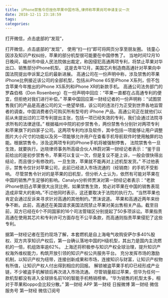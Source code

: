 ```yaml
---
title: iPhone禁售令恐挫伤苹果中国市场,律师称苹果尚可申请复议一次
date: 2018-12-11 23:18:59
tags: 
categories: 
---
```

打开微信，点击底部的“发现”，
<!-- more -->
打开微信，点击底部的“发现”，
使用“扫一扫”即可将网页分享至朋友圈。
钱童心
因涉及知识产权纠纷，苹果的部分机型很可能要在中国停售了。
当地时间12月10日晚间，福州市中级人民法院做出裁定，称因侵犯高通两项专利，将禁止苹果对华出口、销售部分iPhone机型。
这是去年12月，美国芯片制造商高通针对苹果向中国法院提出申诉案之后的最新进展。
高通公司在一份声明中称，涉及禁售的苹果iPhone比例接近该公司的全部机型，包括从iPhone 6S至iPhone X系列，但不包含苹果今年推出的iPhone XS系列和iPhone XR的新款手机。
高通公司法务部门的罗森伯格（Don Rosenberg）在一份声明中回应：“苹果一直都在占高通专利的便宜，但拒绝对我们进行补偿。”
苹果中国回应第一财经记者的一份声明称：“试图禁售我们的产品是高通公司的又一绝望举措，该公司的违法行为正受到世界各地监管者的调查。中国消费者仍可购买所有型号的 iPhone 产品。高通公司正在就他们以前从未提出过的三项专利提出主张，包括一项已经失效的专利，我们会通过法院寻求所有的法律途径。”
根据福州中院的初步禁售令，两份禁售令分别针对两项专利和苹果旗下的四家子公司。这两项专利均涉及软件，其中包括一项能够让用户调整图片大小尺寸的功能以及另一项能够允许用户在查看手机导航软件时使用触屏的功能。根据禁售令，涉及这两项专利的iPhone手机将被强制停售，
法院禁售令一旦生效，就要执行。达晓律师事务所高级合伙人林蔚对第一财经记者表示：“鉴于目前给出的是初步禁售令，苹果可以复议一次，但是复议不是上诉，一般会很快得出结论，而且很少有修改的。一旦生效，苹果就不能再对上述机型发货。”
不过他表示，禁售令仅针对苹果公司，此前已经进入市场流通的（经销商）的手机不受影响。
尽管禁售令针对的是苹果的旧机型，但分析人士认为，依然有可能对苹果在中国的销售产生足够的影响。Canalys分析师贾沫对第一财经记者表示：“老款iPhone依旧占苹果很大出货比例，如果禁售生效，势必对苹果在中国的销售表现造成非常大的影响。”不过他同时表示，这还要取决于法院的执行力。“当然苹果也肯定会通过反诉来寻求针对高通的其他制约。”贾沫说道。
苹果和高通近两年来纷争不断。此前，高通还在美国请求美国法院禁止苹果对美出售相关产品。截至目前，双方已经在6个不同国家的16个司法管辖区分别提起了50多项诉讼。苹果指责高通在使用其芯片和专利许可方面存在不公平条款，而高通则指责苹果侵犯了这些专利。
 
 
据第一财经记者在签约现场了解，本套燃机是自上海电气收购安萨尔多40%股权、双方共享知识产权后，第一台确认落地中国的H级机型，其出力是国内主流燃机的一倍，机组效率逾62%。
上海还将积极参与知识产权全球治理，提升知识产权海外维权能力，构筑开放引领的知识产权公共服务平台。
充分发挥市场的激励机制，以知识产权为纽带，连接创新成果和市场，连接知识与财富，让知识产权物有所值，让知识产权人付出得到相应的回报。
解锁被盗苹果手机ID已经形成产业链，不少被盗手机解锁后再次进入市场流通。
尽管销量超过苹果，但华为任何一款机型都没有进入全球排名前10的智能手机畅销榜单。“华为销售的机型太多，相对于苹果和oppo会比较分散。”
第一财经
APP
第一财经
日报微博
第一财经
微信服务号
第一财经
微信订阅号
